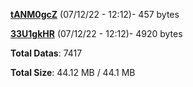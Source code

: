 [**tANM0gcZ**](/data/tANM0gcZ.txt) (07/12/22 - 12:12)- 457 bytes

[**33U1gkHR**](/data/33U1gkHR.txt) (07/12/22 - 12:12)- 4920 bytes

**Total Datas**: 7417

**Total Size**: 44.12 MB / 44.1 MB